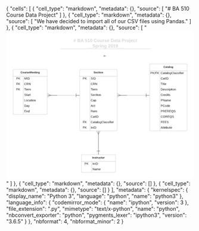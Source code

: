 {
 "cells": [
  {
   "cell_type": "markdown",
   "metadata": {},
   "source": [
    "# BA 510 Course Data Project"
   ]
  },
  {
   "cell_type": "markdown",
   "metadata": {},
   "source": [
    "We have decided to import all of our CSV files using Pandas."
   ]
  },
  {
   "cell_type": "markdown",
   "metadata": {},
   "source": [
    "![ERD (1)](https://github.com/fairfield-university-ba-510-spring2019/final-project-filip-s-angels/blob/master/ERD%20(1).png)"
   ]
  },
  {
   "cell_type": "markdown",
   "metadata": {},
   "source": []
  },
  {
   "cell_type": "markdown",
   "metadata": {},
   "source": []
  }
 ],
 "metadata": {
  "kernelspec": {
   "display_name": "Python 3",
   "language": "python",
   "name": "python3"
  },
  "language_info": {
   "codemirror_mode": {
    "name": "ipython",
    "version": 3
   },
   "file_extension": ".py",
   "mimetype": "text/x-python",
   "name": "python",
   "nbconvert_exporter": "python",
   "pygments_lexer": "ipython3",
   "version": "3.6.5"
  }
 },
 "nbformat": 4,
 "nbformat_minor": 2
}
